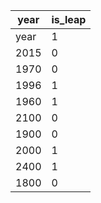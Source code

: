 | year | is_leap |
|------|---------|
| year | 1       |
| 2015 | 0       |
| 1970 | 0       |
| 1996 | 1       |
| 1960 | 1       |
| 2100 | 0       |
| 1900 | 0       |
| 2000 | 1       |
| 2400 | 1       |
| 1800 | 0       |
